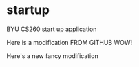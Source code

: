 # startup
BYU CS260 start up application

Here is a modification FROM GITHUB WOW!

Here's a new fancy modification
